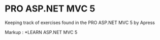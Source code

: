 # PRO ASP.NET MVC 5 

Keeping track of exercises found in the PRO ASP.NET MVC 5 by Apress

Markup : 	*LEARN ASP.NET MVC 5